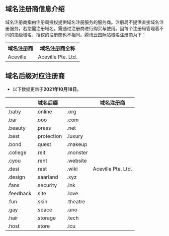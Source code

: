 
## 域名注册商信息介绍
域名注册商指由注册局授权提供域名注册服务的服务商。注册局不提供直接域名注册服务，若您需注册域名，需通过注册商进行购买与使用。因每个注册局管理着不同的顶级域名，授权的注册商也不相同。腾讯云国际站域名注册商为下：


<table>
<tr>
<th>域名注册商</th>
<th>域名注册商全称</th>
</tr>
<tr>
<td>Aceville</td>
<td>Aceville Pte. Ltd.</td>
</tr>
</table>

## 域名后缀对应注册商

- 以下数据更新于**2021年10月18日**。

<table>
<thead>
  <tr>
    <th colspan="3">域名后缀</th>
    <th>域名注册商</th>
  </tr>
</thead>
<tbody>
  <tr>
    <td>.baby</td>
    <td>.online</td>
    <td>.org</td>
    <td rowspan="15">Aceville Pte. Ltd.</td>
  </tr>
  <tr>
    <td>.bar</td>
    <td>.ooo</td>
    <td>.com</td>
  </tr>
  <tr>
    <td>.beauty</td>
    <td>.press</td>
    <td>.net</td>
  </tr>
  <tr>
    <td>.best</td>
    <td>.protection</td>
    <td>.luxury</td>
  </tr>
  <tr>
    <td>.bond</td>
    <td>.quest</td>
    <td>.makeup</td>
  </tr>
  <tr>
    <td>.college</td>
    <td>.reit</td>
    <td>.monster</td>
  </tr>
  <tr>
    <td>.cyou</td>
    <td>.rent</td>
    <td>.website</td>
  </tr>
  <tr>
    <td>.desi</td>
    <td>.rest</td>
    <td>.wiki</td>
  </tr>
  <tr>
    <td>.design</td>
    <td>.saarland</td>
    <td>.xyz</td>
  </tr>
  <tr>
    <td>.fans</td>
    <td>.security</td>
    <td>.ink</td>
  </tr>
  <tr>
    <td>.feedback</td>
    <td>.site</td>
    <td>.love</td>
  </tr>
  <tr>
    <td>.fun</td>
    <td>.skin</td>
    <td>.theatre</td>
  </tr>
  <tr>
    <td>.gay</td>
    <td>.space</td>
    <td>.uno</td>
  </tr>
  <tr>
    <td>.hair</td>
    <td>.storage</td>
    <td>.tech</td>
  </tr>
  <tr>
    <td>.host</td>
    <td>.store</td>
    <td>.icu</td>
  </tr>
</tbody>
</table>





















